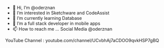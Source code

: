 - 👋 Hi, I’m @oderznan
- 👀 I’m interested in Sketchware and CodeAssist 
- 🌱 I’m currently learning Database
- 💞️ I’m a full stack developer in mobile apps 
- 📫 How to reach me ... Social Media @oderznan

YouTube Channel : youtube.com/channel/UCvbhAj7aCDOO9qvkHSP7gBQ
<!---
oderznan/oderznan is a ✨ special ✨ repository because its `README.md` (this file) appears on your GitHub profile.
You can click the Preview link to take a look at your changes.
--->
